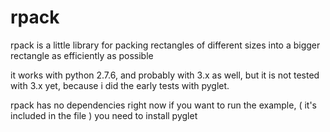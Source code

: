 # rpack
rpack is a little library
for packing rectangles of different sizes
into a bigger rectangle as efficiently as possible

it works with python 2.7.6,
and probably with 3.x as well,
but it is not tested with 3.x yet,
because i did the early tests with pyglet.

rpack has no dependencies right now
if you want to run the example,
( it's included in the file )
you need to install pyglet
